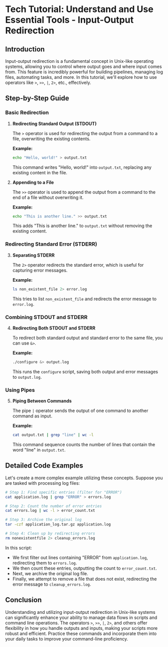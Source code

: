 # Tech Tutorial: Understand and Use Essential Tools - Input-Output Redirection

## Introduction

Input-output redirection is a fundamental concept in Unix-like operating systems, allowing you to control where output goes and where input comes from. This feature is incredibly powerful for building pipelines, managing log files, automating tasks, and more. In this tutorial, we'll explore how to use operators like `>`, `>>`, `|`, `2>`, etc., effectively.

## Step-by-Step Guide

### Basic Redirection

1. **Redirecting Standard Output (STDOUT)**
   
   The `>` operator is used for redirecting the output from a command to a file, overwriting the existing contents.

   **Example:**
   ```bash
   echo "Hello, world!" > output.txt
   ```
   This command writes "Hello, world!" into `output.txt`, replacing any existing content in the file.

2. **Appending to a File**

   The `>>` operator is used to append the output from a command to the end of a file without overwriting it.

   **Example:**
   ```bash
   echo "This is another line." >> output.txt
   ```
   This adds "This is another line." to `output.txt` without removing the existing content.

### Redirecting Standard Error (STDERR)

3. **Separating STDERR**

   The `2>` operator redirects the standard error, which is useful for capturing error messages.

   **Example:**
   ```bash
   ls non_existent_file 2> error.log
   ```
   This tries to list `non_existent_file` and redirects the error message to `error.log`.

### Combining STDOUT and STDERR

4. **Redirecting Both STDOUT and STDERR**

   To redirect both standard output and standard error to the same file, you can use `&>`.

   **Example:**
   ```bash
   ./configure &> output.log
   ```
   This runs the `configure` script, saving both output and error messages to `output.log`.

### Using Pipes

5. **Piping Between Commands**

   The pipe `|` operator sends the output of one command to another command as input.

   **Example:**
   ```bash
   cat output.txt | grep "line" | wc -l
   ```
   This command sequence counts the number of lines that contain the word "line" in `output.txt`.

## Detailed Code Examples

Let's create a more complex example utilizing these concepts. Suppose you are tasked with processing log files:

```bash
# Step 1: Find specific entries (filter for "ERROR")
cat application.log | grep "ERROR" > errors.log

# Step 2: Count the number of error entries
cat errors.log | wc -l > error_count.txt

# Step 3: Archive the original log
tar -czf application_log.tar.gz application.log

# Step 4: Clean up by redirecting errors
rm nonexistentfile 2> cleanup_errors.log
```

In this script:
- We first filter out lines containing "ERROR" from `application.log`, redirecting them to `errors.log`.
- We then count these entries, outputting the count to `error_count.txt`.
- Next, we archive the original log file.
- Finally, we attempt to remove a file that does not exist, redirecting the error message to `cleanup_errors.log`.

## Conclusion

Understanding and utilizing input-output redirection in Unix-like systems can significantly enhance your ability to manage data flows in scripts and command line operations. The operators `>`, `>>`, `|`, `2>`, and others offer flexibility in how you handle outputs and inputs, making your scripts more robust and efficient. Practice these commands and incorporate them into your daily tasks to improve your command-line proficiency.